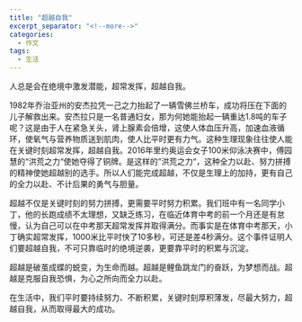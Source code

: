```yaml
---
title: "超越自我"
excerpt_separator: "<!--more-->"
categories:
  - 作文
tags:
  - 生活
---
```


人总是会在绝境中激发潜能，超常发挥，超越自我。

<!--more-->
1982年乔治亚州的安杰拉凭一己之力抬起了一辆雪佛兰桥车，成功将压在下面的儿子解救出来。安杰拉只是一名普通妇女，那为何她能抬起一辆重达1.8吨的车子呢？这是由于人在紧急关头，肾上腺素会倍增，这使人体血压升高，加速血液循环，使氧气与营养物质送到肌肉，使人比平时更有力气。这种生理现象往往使人能在关键时刻超常发挥，超越自我。2016年里约奥运会女子100米仰泳决赛中，傅园慧的“洪荒之力“使她夺得了铜牌。是这样的”洪荒之力“，这种全力以赴、努力拼搏的精神使她超越别的选手。所以人们能完成超越，不仅是生理上的加持，更有自己的全力以赴、不计后果的勇气与胆量。

超越不仅是关键时刻的努力拼搏，更需要平时努力积累。我们班中有一名同学小丁，他的长跑成绩不太理想，又缺乏练习，在临近体育中考的前一个月还是有怠慢，认为自己可以在中考那天超常发挥并取得满分。而事实是在体育中考那天，小丁确实超常发挥，1000米比平时快了10多秒，可还是差4秒满分。这个事件证明人们要超越自我，不可只靠临时的绝境逆袭，更要靠平时的积累与沉淀。

超越是破茧成蝶的蜕变，为生命而越。超越是鲤鱼跳龙门的奋跃，为梦想而战。超越是克服自我恐惧，为心之所向而全力以赴。

在生活中，我们平时要持续努力、不断积累，关键时刻厚积薄发，尽最大努力，超越自我，从而取得最大的成功。